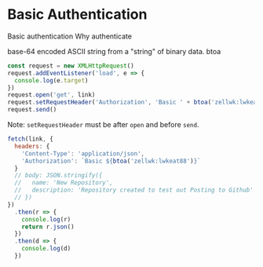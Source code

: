 # Basic Authentication

Basic authentication
Why authenticate

base-64 encoded ASCII string from a "string" of binary data.
btoa

```js
const request = new XMLHttpRequest()
request.addEventListener('load', e => {
  console.log(e.target)
})
request.open('get', link)
request.setRequestHeader('Authorization', 'Basic ' + btoa('zellwk:lwkeat88'))
request.send()
```

Note: `setRequestHeader` must be after `open` and before `send`.

```js
fetch(link, {
  headers: {
    'Content-Type': 'application/json',
    'Authorization': `Basic ${btoa('zellwk:lwkeat88')}`
  }
  // body: JSON.stringify({
  //   name: 'New Repository',
  //   description: 'Repository created to test out Posting to Github'
  // })
})
  .then(r => {
    console.log(r)
    return r.json()
  })
  .then(d => {
    console.log(d)
  })
```